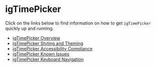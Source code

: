 <!--
|metadata|
{
    "fileName": "igtimepicker-igtimepicker",
    "controlName": "igEditors",
    "tags": []
}
|metadata|
-->

# igTimePicker

Click on the links below to find information on how to get `igTimePicker` quickly up and running.

-   [igTimePicker Overview](igTimePicker-Overview.html)
-   [igTimePicker Styling and Theming](igTimePicker-Styling-and-Theming.html)
-   [igTimePicker Accessibility Compliance](igTimePicker-Accessibility-Compliance.html)
-   [igTimePicker Known Issues](igTimePicker-Known-Issues.html)
-   [igTimePicker Keyboard Navigation](igTimePicker-Keyboard-Navigation.html)